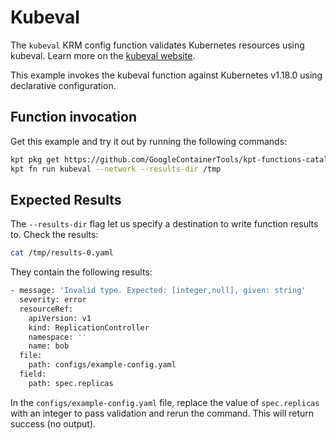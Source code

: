 # Kubeval

The `kubeval` KRM config function validates Kubernetes resources using kubeval.
Learn more on the [kubeval website].

This example invokes the kubeval function against Kubernetes v1.18.0 using
declarative configuration.

## Function invocation

Get this example and try it out by running the following commands:

<!-- TODO: https://github.com/GoogleContainerTools/kpt/issues/983 -->

```sh
kpt pkg get https://github.com/GoogleContainerTools/kpt-functions-catalog.git/examples/kubeval .
kpt fn run kubeval --network --results-dir /tmp
```

## Expected Results

The `--results-dir` flag let us specify a destination to write function results
to. Check the results:

```sh
cat /tmp/results-0.yaml
```

They contain the following results:

```sh
- message: 'Invalid type. Expected: [integer,null], given: string'
  severity: error
  resourceRef:
    apiVersion: v1
    kind: ReplicationController
    namespace: ''
    name: bob
  file:
    path: configs/example-config.yaml
  field:
    path: spec.replicas
```

In the `configs/example-config.yaml` file, replace the value of `spec.replicas`
with an integer to pass validation and rerun the command. This will return
success (no output).

[kubeval website]: https://www.kubeval.com/

